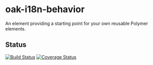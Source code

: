 # oak-i18n-behavior

An element providing a starting point for your own reusable Polymer elements.

## Status

[![Build Status](https://travis-ci.org/FamilySearchElements/oak-i18n-behavior.svg?branch=master)](https://travis-ci.org/FamilySearchElements/oak-i18n-behavior)
[![Coverage Status](https://coveralls.io/repos/github/FamilySearchElements/oak-i18n-behavior/badge.svg?branch=master)](https://coveralls.io/github/FamilySearchElements/oak-i18n-behavior?branch=master)
